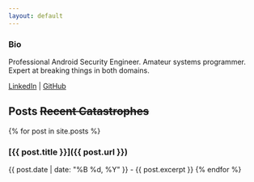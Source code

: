 ```yaml
---
layout: default
---
```


<section>
  <h3>Bio</h3>
  <p>Professional Android Security Engineer. Amateur systems programmer. Expert at breaking things in both domains.</p>
  
  <p>
    <a href="https://linkedin.com/in/{{ site.linkedin }}">LinkedIn</a> | 
    <a href="https://github.com/{{ site.github }}">GitHub</a>
  </p>
</section>

## Posts ~~Recent Catastrophes~~

{% for post in site.posts %}
### [{{ post.title }}]({{ post.url }})
{{ post.date | date: "%B %d, %Y" }} - {{ post.excerpt }}
{% endfor %}